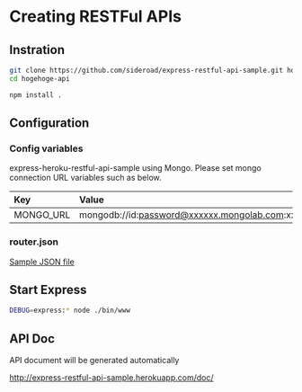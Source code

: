 # Creating RESTFul APIs

## Instration

```sh
git clone https://github.com/sideroad/express-restful-api-sample.git hogehoge-api
cd hogehoge-api

npm install .
```

## Configuration

### Config variables

express-heroku-restful-api-sample using Mongo.
Please set mongo connection URL variables such as below.

|Key      |Value                                                 |
|:--------|:-----------------------------------------------------|
|MONGO_URL|mongodb://id:password@xxxxxx.mongolab.com:xxxxx/xxxxxx|

### router.json
[Sample JSON file](router.json)


## Start Express

```sh
DEBUG=express:* node ./bin/www
```

## API Doc
API document will be generated automatically

http://express-restful-api-sample.herokuapp.com/doc/
